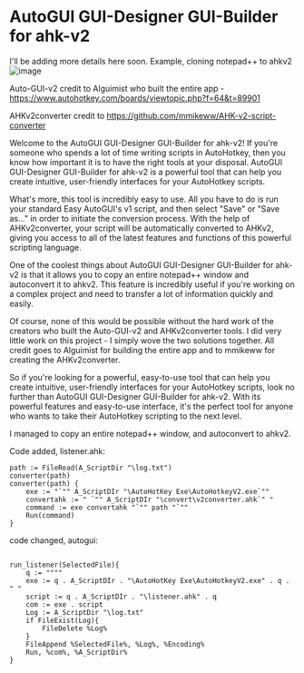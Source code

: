 # AutoGUI GUI-Designer GUI-Builder for ahk-v2

I'll be adding more details here soon. Example, cloning notepad++ to ahkv2
![image](https://user-images.githubusercontent.com/98753696/232308834-5af87bbe-f920-4751-9019-44f834910c0b.jpg)

Auto-GUI-v2 credit to Alguimist who built the entire app - https://www.autohotkey.com/boards/viewtopic.php?f=64&t=89901 

AHKv2converter credit to https://github.com/mmikeww/AHK-v2-script-converter

Welcome to the AutoGUI GUI-Designer GUI-Builder for ahk-v2! If you're someone who spends a lot of time writing scripts in AutoHotkey, then you know how important it is to have the right tools at your disposal. AutoGUI GUI-Designer GUI-Builder for ahk-v2 is a powerful tool that can help you create intuitive, user-friendly interfaces for your AutoHotkey scripts.

What's more, this tool is incredibly easy to use. All you have to do is run your standard Easy AutoGUI's v1 script, and then select "Save" or "Save as..." in order to initiate the conversion process. With the help of AHKv2converter, your script will be automatically converted to AHKv2, giving you access to all of the latest features and functions of this powerful scripting language.

One of the coolest things about AutoGUI GUI-Designer GUI-Builder for ahk-v2 is that it allows you to copy an entire notepad++ window and autoconvert it to ahkv2. This feature is incredibly useful if you're working on a complex project and need to transfer a lot of information quickly and easily.

Of course, none of this would be possible without the hard work of the creators who built the Auto-GUI-v2 and AHKv2converter tools. I did very little work on this project - I simply wove the two solutions together. All credit goes to Alguimist for building the entire app and to mmikeww for creating the AHKv2converter.

So if you're looking for a powerful, easy-to-use tool that can help you create intuitive, user-friendly interfaces for your AutoHotkey scripts, look no further than AutoGUI GUI-Designer GUI-Builder for ahk-v2. With its powerful features and easy-to-use interface, it's the perfect tool for anyone who wants to take their AutoHotkey scripting to the next level.




I managed to copy an entire notepad++ window, and autoconvert to ahkv2.




Code added, listener.ahk:

```autohotkey
path := FileRead(A_ScriptDir "\log.txt")
converter(path)
converter(path) {
    exe := "`"" A_ScriptDIr "\AutoHotKey Exe\AutoHotkeyV2.exe`""
    convertahk := " `"" A_ScriptDIr "\convert\v2converter.ahk`" "
    command := exe convertahk "`"" path "`""
    Run(command)
}

```

code changed, autogui:


```autohotkey
    
run_listener(SelectedFile){
    q := """"
    exe := q . A_ScriptDIr . "\AutoHotKey Exe\AutoHotkeyV2.exe" . q . " "
    script := q . A_ScriptDIr . "\listener.ahk" . q 
    com := exe . script
    Log := A_ScriptDir "\log.txt"
    if FileExist(Log){
        FileDelete %Log%
    }
    FileAppend %SelectedFile%, %Log%, %Encoding%
    Run, %com%, %A_ScriptDir%
}
```

